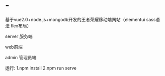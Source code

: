 # -
基于vue2.0+node.js+mongodb开发的王者荣耀移动端网站（elementui sass语法  flex布局）


server 服务端

web前端

admin 管理员端

运行:
1.npm install 
2.npm run  serve
